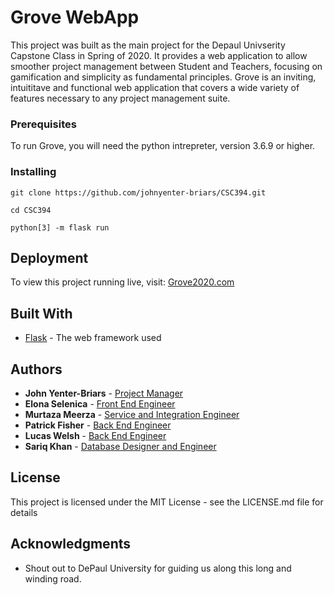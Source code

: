 # Grove WebApp

This project was built as the main project for the Depaul Univserity Capstone Class in Spring of 2020. It provides a web application to allow smoother project management between Student and Teachers, focusing on gamification and simplicity as fundamental principles. Grove is an inviting, intuititave and functional web application that covers a wide variety of features necessary to any project management suite. 

### Prerequisites

To run Grove, you will need the python intrepreter, version 3.6.9 or higher.

### Installing

```
git clone https://github.com/johnyenter-briars/CSC394.git
```

```
cd CSC394
```

```
python[3] -m flask run
```

## Deployment

To view this project running live, visit: [Grove2020.com](https://grove2020.herokuapp.com/)

## Built With

* [Flask](https://flask.palletsprojects.com/en/1.1.x/) - The web framework used

## Authors

* **John Yenter-Briars** - [Project Manager](https://github.com/johnyenter-briars)
* **Elona Selenica** - [Front End Engineer](https://github.com/eselenic)
* **Murtaza Meerza** - [Service and Integration Engineer](https://github.com/superskhan4200)
* **Patrick Fisher** - [Back End Engineer](https://github.com/patrickfisher1)
* **Lucas Welsh** - [Back End Engineer](https://github.com/lucasmwelsh)
* **Sariq Khan** - [Database Designer and Engineer](https://github.com/velocitybolt)

## License

This project is licensed under the MIT License - see the LICENSE.md file for details

## Acknowledgments

* Shout out to DePaul University for guiding us along this long and winding road. 
